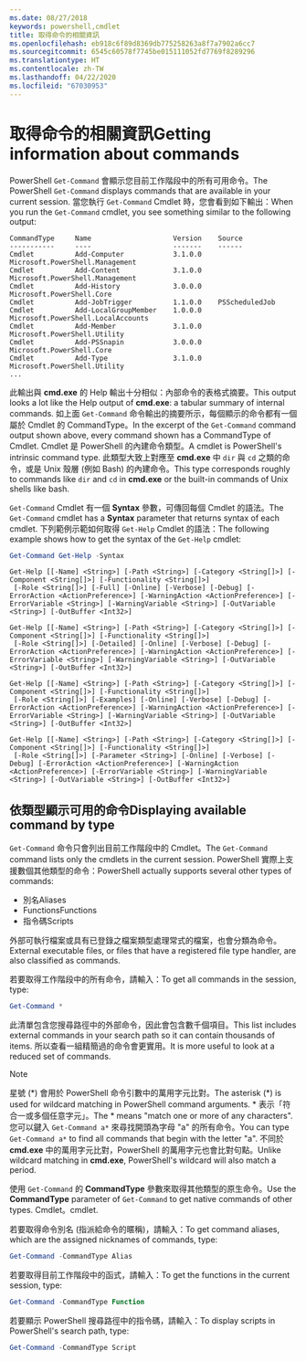 ```yaml
---
ms.date: 08/27/2018
keywords: powershell,cmdlet
title: 取得命令的相關資訊
ms.openlocfilehash: eb918c6f89d8369db775258263a8f7a7902a6cc7
ms.sourcegitcommit: 6545c60578f7745be015111052fd7769f8289296
ms.translationtype: HT
ms.contentlocale: zh-TW
ms.lasthandoff: 04/22/2020
ms.locfileid: "67030953"
---
```

# <a name="getting-information-about-commands"></a><span data-ttu-id="2d12f-103">取得命令的相關資訊</span><span class="sxs-lookup"><span data-stu-id="2d12f-103">Getting information about commands</span></span>

<span data-ttu-id="2d12f-104">PowerShell `Get-Command` 會顯示您目前工作階段中的所有可用命令。</span><span class="sxs-lookup"><span data-stu-id="2d12f-104">The PowerShell `Get-Command` displays commands that are available in your current session.</span></span>
<span data-ttu-id="2d12f-105">當您執行 `Get-Command` Cmdlet 時，您會看到如下輸出：</span><span class="sxs-lookup"><span data-stu-id="2d12f-105">When you run the `Get-Command` cmdlet, you see something similar to the following output:</span></span>

```output
CommandType     Name                    Version    Source
-----------     ----                    -------    ------
Cmdlet          Add-Computer            3.1.0.0    Microsoft.PowerShell.Management
Cmdlet          Add-Content             3.1.0.0    Microsoft.PowerShell.Management
Cmdlet          Add-History             3.0.0.0    Microsoft.PowerShell.Core
Cmdlet          Add-JobTrigger          1.1.0.0    PSScheduledJob
Cmdlet          Add-LocalGroupMember    1.0.0.0    Microsoft.PowerShell.LocalAccounts
Cmdlet          Add-Member              3.1.0.0    Microsoft.PowerShell.Utility
Cmdlet          Add-PSSnapin            3.0.0.0    Microsoft.PowerShell.Core
Cmdlet          Add-Type                3.1.0.0    Microsoft.PowerShell.Utility
...
```

<span data-ttu-id="2d12f-106">此輸出與 **cmd.exe** 的 Help 輸出十分相似：內部命令的表格式摘要。</span><span class="sxs-lookup"><span data-stu-id="2d12f-106">This output looks a lot like the Help output of **cmd.exe**: a tabular summary of internal commands.</span></span> <span data-ttu-id="2d12f-107">如上面 `Get-Command` 命令輸出的摘要所示，每個顯示的命令都有一個屬於 Cmdlet 的 CommandType。</span><span class="sxs-lookup"><span data-stu-id="2d12f-107">In the excerpt of the `Get-Command` command output shown above, every command shown has a CommandType of Cmdlet.</span></span> <span data-ttu-id="2d12f-108">Cmdlet 是 PowerShell 的內建命令類型。</span><span class="sxs-lookup"><span data-stu-id="2d12f-108">A cmdlet is PowerShell's intrinsic command type.</span></span> <span data-ttu-id="2d12f-109">此類型大致上對應至 **cmd.exe** 中 `dir` 與 `cd` 之類的命令，或是 Unix 殼層 (例如 Bash) 的內建命令。</span><span class="sxs-lookup"><span data-stu-id="2d12f-109">This type corresponds roughly to commands like `dir` and `cd` in **cmd.exe** or the built-in commands of Unix shells like bash.</span></span>

<span data-ttu-id="2d12f-110">`Get-Command` Cmdlet 有一個 **Syntax** 參數，可傳回每個 Cmdlet 的語法。</span><span class="sxs-lookup"><span data-stu-id="2d12f-110">The `Get-Command` cmdlet has a **Syntax** parameter that returns syntax of each cmdlet.</span></span> <span data-ttu-id="2d12f-111">下列範例示範如何取得 `Get-Help` Cmdlet 的語法：</span><span class="sxs-lookup"><span data-stu-id="2d12f-111">The following example shows how to get the syntax of the `Get-Help` cmdlet:</span></span>

```powershell
Get-Command Get-Help -Syntax
```

```output
Get-Help [[-Name] <String>] [-Path <String>] [-Category <String[]>] [-Component <String[]>] [-Functionality <String[]>]
 [-Role <String[]>] [-Full] [-Online] [-Verbose] [-Debug] [-ErrorAction <ActionPreference>] [-WarningAction <ActionPreference>] [-ErrorVariable <String>] [-WarningVariable <String>] [-OutVariable <String>] [-OutBuffer <Int32>]

Get-Help [[-Name] <String>] [-Path <String>] [-Category <String[]>] [-Component <String[]>] [-Functionality <String[]>]
 [-Role <String[]>] [-Detailed] [-Online] [-Verbose] [-Debug] [-ErrorAction <ActionPreference>] [-WarningAction <ActionPreference>] [-ErrorVariable <String>] [-WarningVariable <String>] [-OutVariable <String>] [-OutBuffer <Int32>]

Get-Help [[-Name] <String>] [-Path <String>] [-Category <String[]>] [-Component <String[]>] [-Functionality <String[]>]
 [-Role <String[]>] [-Examples] [-Online] [-Verbose] [-Debug] [-ErrorAction <ActionPreference>] [-WarningAction <ActionPreference>] [-ErrorVariable <String>] [-WarningVariable <String>] [-OutVariable <String>] [-OutBuffer <Int32>]

Get-Help [[-Name] <String>] [-Path <String>] [-Category <String[]>] [-Component <String[]>] [-Functionality <String[]>]
 [-Role <String[]>] [-Parameter <String>] [-Online] [-Verbose] [-Debug] [-ErrorAction <ActionPreference>] [-WarningAction <ActionPreference>] [-ErrorVariable <String>] [-WarningVariable <String>] [-OutVariable <String>] [-OutBuffer <Int32>]
```

## <a name="displaying-available-command-by-type"></a><span data-ttu-id="2d12f-112">依類型顯示可用的命令</span><span class="sxs-lookup"><span data-stu-id="2d12f-112">Displaying available command by type</span></span>

<span data-ttu-id="2d12f-113">`Get-Command` 命令只會列出目前工作階段中的 Cmdlet。</span><span class="sxs-lookup"><span data-stu-id="2d12f-113">The `Get-Command` command lists only the cmdlets in the current session.</span></span> <span data-ttu-id="2d12f-114">PowerShell 實際上支援數個其他類型的命令：</span><span class="sxs-lookup"><span data-stu-id="2d12f-114">PowerShell actually supports several other types of commands:</span></span>

- <span data-ttu-id="2d12f-115">別名</span><span class="sxs-lookup"><span data-stu-id="2d12f-115">Aliases</span></span>
- <span data-ttu-id="2d12f-116">Functions</span><span class="sxs-lookup"><span data-stu-id="2d12f-116">Functions</span></span>
- <span data-ttu-id="2d12f-117">指令碼</span><span class="sxs-lookup"><span data-stu-id="2d12f-117">Scripts</span></span>

<span data-ttu-id="2d12f-118">外部可執行檔案或具有已登錄之檔案類型處理常式的檔案，也會分類為命令。</span><span class="sxs-lookup"><span data-stu-id="2d12f-118">External executable files, or files that have a registered file type handler, are also classified as commands.</span></span>

<span data-ttu-id="2d12f-119">若要取得工作階段中的所有命令，請輸入：</span><span class="sxs-lookup"><span data-stu-id="2d12f-119">To get all commands in the session, type:</span></span>

```powershell
Get-Command *
```

<span data-ttu-id="2d12f-120">此清單包含您搜尋路徑中的外部命令，因此會包含數千個項目。</span><span class="sxs-lookup"><span data-stu-id="2d12f-120">This list includes external commands in your search path so it can contain thousands of items.</span></span>
<span data-ttu-id="2d12f-121">所以查看一組精簡過的命令會更實用。</span><span class="sxs-lookup"><span data-stu-id="2d12f-121">It is more useful to look at a reduced set of commands.</span></span>

> [!NOTE]
> <span data-ttu-id="2d12f-122">星號 (\*) 會用於 PowerShell 命令引數中的萬用字元比對。</span><span class="sxs-lookup"><span data-stu-id="2d12f-122">The asterisk (\*) is used for wildcard matching in PowerShell command arguments.</span></span> <span data-ttu-id="2d12f-123">\* 表示「符合一或多個任意字元」。</span><span class="sxs-lookup"><span data-stu-id="2d12f-123">The \* means "match one or more of any characters".</span></span> <span data-ttu-id="2d12f-124">您可以鍵入 `Get-Command a*` 來尋找開頭為字母 "a" 的所有命令。</span><span class="sxs-lookup"><span data-stu-id="2d12f-124">You can type `Get-Command a*` to find all commands that begin with the letter "a".</span></span> <span data-ttu-id="2d12f-125">不同於 **cmd.exe** 中的萬用字元比對，PowerShell 的萬用字元也會比對句點。</span><span class="sxs-lookup"><span data-stu-id="2d12f-125">Unlike wildcard matching in **cmd.exe**, PowerShell's wildcard will also match a period.</span></span>

<span data-ttu-id="2d12f-126">使用 `Get-Command` 的 **CommandType** 參數來取得其他類型的原生命令。</span><span class="sxs-lookup"><span data-stu-id="2d12f-126">Use the **CommandType** parameter of `Get-Command` to get native commands of other types.</span></span>
<span data-ttu-id="2d12f-127">Cmdlet。</span><span class="sxs-lookup"><span data-stu-id="2d12f-127">cmdlet.</span></span>

<span data-ttu-id="2d12f-128">若要取得命令別名 (指派給命令的暱稱)，請輸入：</span><span class="sxs-lookup"><span data-stu-id="2d12f-128">To get command aliases, which are the assigned nicknames of commands, type:</span></span>

```powershell
Get-Command -CommandType Alias
```

<span data-ttu-id="2d12f-129">若要取得目前工作階段中的函式，請輸入：</span><span class="sxs-lookup"><span data-stu-id="2d12f-129">To get the functions in the current session, type:</span></span>

```powershell
Get-Command -CommandType Function
```

<span data-ttu-id="2d12f-130">若要顯示 PowerShell 搜尋路徑中的指令碼，請輸入：</span><span class="sxs-lookup"><span data-stu-id="2d12f-130">To display scripts in PowerShell's search path, type:</span></span>

```powershell
Get-Command -CommandType Script
```
